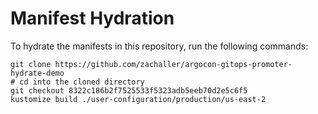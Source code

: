 # Manifest Hydration

To hydrate the manifests in this repository, run the following commands:

```shell
git clone https://github.com/zachaller/argocon-gitops-promoter-hydrate-demo
# cd into the cloned directory
git checkout 8322c186b2f7525533f5323adb5eeb70d2e5c6f5
kustomize build ./user-configuration/production/us-east-2
```
